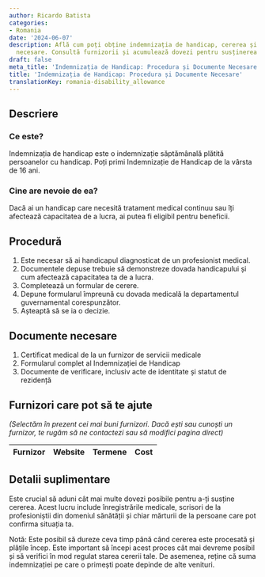 ```yaml
---
author: Ricardo Batista
categories:
- Romania
date: '2024-06-07'
description: Află cum poți obține indemnizația de handicap, cererea și documentele
  necesare. Consultă furnizorii și acumulează dovezi pentru susținerea cererii tale.
draft: false
meta_title: 'Indemnizația de Handicap: Procedura și Documente Necesare'
title: 'Indemnizația de Handicap: Procedura și Documente Necesare'
translationKey: romania-disability_allowance
---
```



## Descriere
### Ce este?
Indemnizația de handicap este o indemnizație săptămânală plătită persoanelor cu handicap. Poți primi Indemnizație de Handicap de la vârsta de 16 ani.

### Cine are nevoie de ea?
Dacă ai un handicap care necesită tratament medical continuu sau îți afectează capacitatea de a lucra, ai putea fi eligibil pentru beneficii.

## Procedură
1. Este necesar să ai handicapul diagnosticat de un profesionist medical.
2. Documentele depuse trebuie să demonstreze dovada handicapului și cum afectează capacitatea ta de a lucra.
3. Completează un formular de cerere.
4. Depune formularul împreună cu dovada medicală la departamentul guvernamental corespunzător.
5. Așteaptă să se ia o decizie.

## Documente necesare
1. Certificat medical de la un furnizor de servicii medicale
2. Formularul complet al Indemnizației de Handicap
3. Documente de verificare, inclusiv acte de identitate și statut de rezidență

## Furnizori care pot să te ajute

_(Selectăm în prezent cei mai buni furnizori. Dacă ești sau cunoști un furnizor, te rugăm să ne contactezi sau să modifici pagina direct)_

| Furnizor        |     Website     |     Termene      |       Cost       |
| --------------- | --------------- |  :-------------: | :-------------: |

## Detalii suplimentare
Este crucial să aduni cât mai multe dovezi posibile pentru a-ți susține cererea. Acest lucru include înregistrările medicale, scrisori de la profesioniștii din domeniul sănătății și chiar mărturii de la persoane care pot confirma situația ta.

Notă: Este posibil să dureze ceva timp până când cererea este procesată și plățile încep. Este important să începi acest proces cât mai devreme posibil și să verifici în mod regulat starea cererii tale. De asemenea, reține că suma indemnizației pe care o primești poate depinde de alte venituri.
